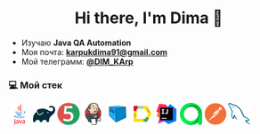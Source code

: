 <h1 align="center">Hi there, I'm Dima 👋 </h1>

 - Изучаю **Java QA Automation**
 - Моя почта: **<karpukdima91@gmail.com>**
 - Мой телеграмм: [**@DIM_KArp**](https://t.me/DIM_KArp)

### 💻 Мой стек

<p align="left">
<img align="center" src="resources/java-original-wordmark.svg" height="40" width="40">
<img align="center" src="resources/gradle-original.svg" height="40" width="40">
<img align="center" src="resources/junit-original.svg" height="40" width="40">
<img align="center" src="resources/jenkins-original.svg" height="40" width="40">
<img align="center" src="resources/Selenoid.svg" height="40" width="40">
<img align="center" src="resources/Allure_Report.svg" height="40" width="40">
<img align="center" src="resources/intellij-original.svg" height="40" width="40">
<img align="center" src="resources/AllureTestOps.svg" height="40" width="40">
<img align="center" src="resources/postman-plain.svg" height="40" width="40">
<img align="center" src="resources/mysql-original.svg" height="40" width="40">
</p>

<!--
**DimaKarpuk/DimaKarpuk** is a ✨ _special_ ✨ repository because its `README.md` (this file) appears on your GitHub profile.

Here are some ideas to get you started:

- 🔭 I’m currently working on ...
- 🌱 I’m currently learning ...
- 👯 I’m looking to collaborate on ...
- 🤔 I’m looking for help with ...
- 💬 Ask me about ...
- 📫 How to reach me: ...
- 😄 Pronouns: ...
- ⚡ Fun fact: ...
-->
